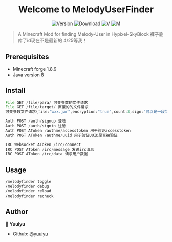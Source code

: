 <h1 align="center">Welcome to MelodyUserFinder </h1>
<p align="center">
  <img alt="Version" src="https://img.shields.io/badge/version-1.0.0-blue.svg?cacheSeconds=2592000" />
  <img alt="Download" src="https://img.shields.io/github/downloads/yuuiyu/MelodyUserFinder/total"/>
  <img alt="V" src="https://img.shields.io/badge/Java-8-green" style=""/>
  <img alt="M" src="https://img.shields.io/badge/MinecraftForge-1.8.9-yellow" style=""/>
</p>



> A Minecraft Mod for finding Melody-User in Hypixel-SkyBlock
> 裤子删库了id现在不是最新的 4/25等我！

## Prerequisites

- Minecraft forge 1.8.9
- Java version 8

## Install

```java
File GET /file/para/ 可变参数的文件请求
File GET /file/target/ 直接的的文件请求
可变参数文件请求{file:"xxx.jar",encryption:"true",count:3,sign:"可以是一段文字用于标记文件"}

Auth POST /auth/signup 登陆
Auth POST /auth/signin 注册
Auth POST AToken /authme/accesstoken 用于验证accesstoken
Auth POST AToken /authme/uuid 用于验证UUID是否被验证

IRC Websocket AToken /irc/connect 
IRC POST AToken /irc/message 发送irc消息
IRC POST AToken /irc/data 请求用户数据
```

## Usage

```sh
/melodyfinder toggle
/melodyfinder debug
/melodyfinder reload
/melodyfinder recheck
```

## Author

👤 **Yuuiyu**

* Github: [@yuuiyu](https://github.com/yuuiyu)
